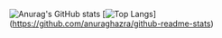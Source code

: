 ![Anurag's GitHub stats](https://github-readme-stats.vercel.app/api?username=Nyanchl&show_icons=true&theme=tokyonight)
[![Top Langs](https://github-readme-stats.vercel.app/api/top-langs/?username={Nyanchl}&layout=compact)]
(https://github.com/anuraghazra/github-readme-stats)

